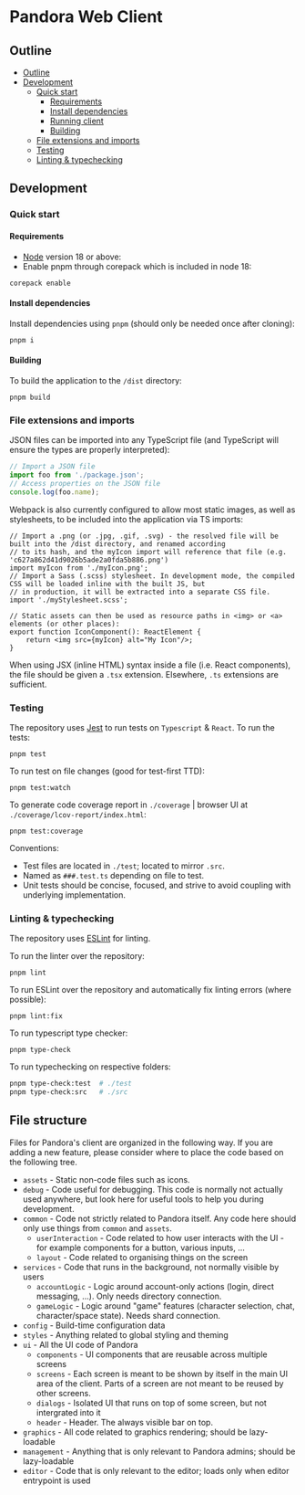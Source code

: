 # Pandora Web Client

## Outline
- [Outline](#outline)
- [Development](#development)
	- [Quick start](#quick-start)
		- [Requirements](#requirements)
		- [Install dependencies](#install-dependencies)
		- [Running client](#running-client)
		- [Building](#building)
	- [File extensions and imports](#file-extensions-and-imports)
	- [Testing](#testing)
	- [Linting & typechecking](#linting-typechecking)

## Development
### Quick start
#### Requirements
- [Node][node] version 18 or above:
- Enable pnpm through corepack which is included in node 18:
```
corepack enable
```

#### Install dependencies
Install dependencies using `pnpm` (should only be needed once after cloning):

```
pnpm i
```

#### Building
To build the application to the `/dist` directory:

```
pnpm build
```

### File extensions and imports

JSON files can be imported into any TypeScript file (and TypeScript will ensure the types are properly interpreted):
```ts
// Import a JSON file
import foo from './package.json';
// Access properties on the JSON file
console.log(foo.name);
```

Webpack is also currently configured to allow most static images, as well as stylesheets, to be included into the
application via TS imports:
```tsx
// Import a .png (or .jpg, .gif, .svg) - the resolved file will be built into the /dist directory, and renamed according
// to its hash, and the myIcon import will reference that file (e.g. 'c627a862d41d9026b5ade2a0fda5b886.png')
import myIcon from './myIcon.png';
// Import a Sass (.scss) stylesheet. In development mode, the compiled CSS will be loaded inline with the built JS, but
// in production, it will be extracted into a separate CSS file.
import './myStylesheet.scss';

// Static assets can then be used as resource paths in <img> or <a> elements (or other places):
export function IconComponent(): ReactElement {
	return <img src={myIcon} alt="My Icon"/>;
}
```

When using JSX (inline HTML) syntax inside a file (i.e. React components), the file should be given a `.tsx` extension.
Elsewhere, `.ts` extensions are sufficient.

### Testing
The repository uses [Jest][jest] to run tests on `Typescript` & `React`.
To run the tests:
```
pnpm test
```
To run test on file changes (good for test-first TTD):
```
pnpm test:watch
```
To generate code coverage report in `./coverage` | browser UI at `./coverage/lcov-report/index.html`:
```
pnpm test:coverage
```
Conventions:
- Test files are located in `./test`; located to mirror `.src`.
- Named as `###.test.ts` depending on file to test.
- Unit tests should be concise, focused, and strive to avoid coupling with underlying implementation.

### Linting & typechecking

The repository uses [ESLint][eslint] for linting.

To run the linter over the repository:

```
pnpm lint
```

To run ESLint over the repository and automatically fix linting errors (where possible):

```
pnpm lint:fix
```

To run typescript type checker:
```
pnpm type-check
```
To run typechecking on respective folders:
```bash
pnpm type-check:test  # ./test
pnpm type-check:src   # ./src
```
[node]: https://nodejs.org/en/ "Node.js website"
[eslint]: https://eslint.org/ "ESLint website"
[jest]: https://jestjs.io/ "Jest website"
[babel]: https://babeljs.io/ "Babel website"
[pandora-server-directory]: https://github.com/Project-Pandora-Game/pandora-server-directory
[pandora-server-shard]: https://github.com/Project-Pandora-Game/pandora-server-shard

## File structure

Files for Pandora's client are organized in the following way.
If you are adding a new feature, please consider where to place the code based on the following tree.

- `assets` - Static non-code files such as icons.
- `debug` - Code useful for debugging. This code is normally not actually used anywhere, but look here for useful tools to help you during development.
- `common` - Code not strictly related to Pandora itself. Any code here should only use things from `common` and `assets`.
	- `userInteraction` - Code related to how user interacts with the UI - for example components for a button, various inputs, ...
	- `layout` - Code related to organising things on the screen
- `services` - Code that runs in the background, not normally visible by users
	- `accountLogic` - Logic around account-only actions (login, direct messaging, ...). Only needs directory connection.
	- `gameLogic` - Logic around "game" features (character selection, chat, character/space state). Needs shard connection.
- `config` - Build-time configuration data
- `styles` - Anything related to global styling and theming
- `ui` - All the UI code of Pandora
	- `components` - UI components that are reusable across multiple screens
	- `screens` - Each screen is meant to be shown by itself in the main UI area of the client. Parts of a screen are not meant to be reused by other screens.
	- `dialogs` - Isolated UI that runs on top of some screen, but not intergrated into it
	- `header` - Header. The always visible bar on top.
- `graphics` - All code related to graphics rendering; should be lazy-loadable
- `management` - Anything that is only relevant to Pandora admins; should be lazy-loadable
- `editor` - Code that is only relevant to the editor; loads only when editor entrypoint is used
